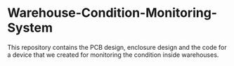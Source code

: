 # Warehouse-Condition-Monitoring-System
This repository contains the PCB design, enclosure design and the code for a device that we created for monitoring the condition inside warehouses.

